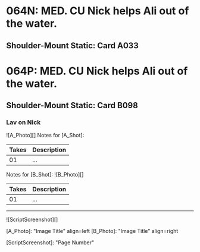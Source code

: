 # 064N: MED. CU Nick helps Ali out of the water.
## Shoulder-Mount Static: Card A033

# 064P: MED. CU Nick helps Ali out of the water.
## Shoulder-Mount Static: Card B098

### Lav on Nick

![A_Photo][]
Notes for [A_Shot]: 

| Takes | Description |
|:---|:----|
| 01 | ... |

Notes for [B_Shot]: 
![B_Photo][]

| Takes | Description |
|:---|:----|
| 01 | ... |

----

![ScriptScreenshot][]


[A_Photo]:  "Image Title" align=left
[B_Photo]:  "Image Title" align=right

[ScriptScreenshot]: "Page Number"